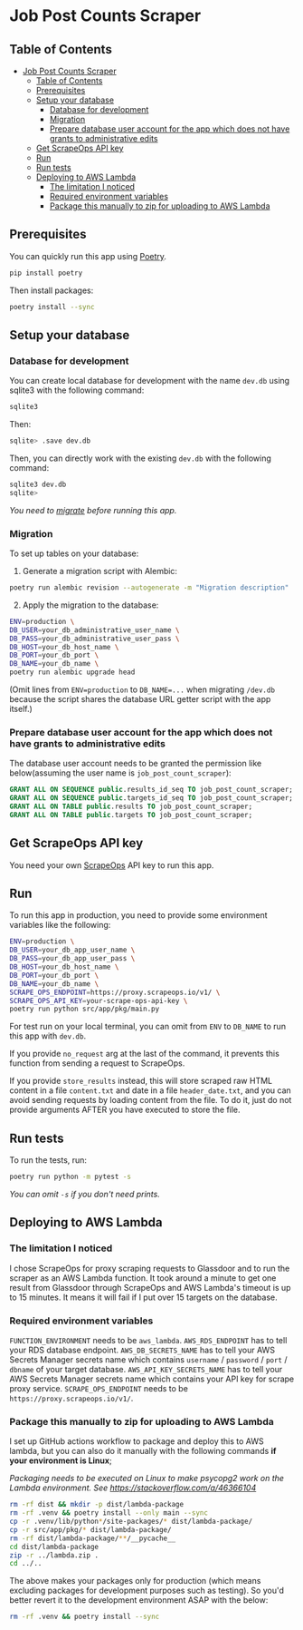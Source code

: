 # Job Post Counts Scraper

## Table of Contents

- [Job Post Counts Scraper](#job-post-counts-scraper)
  - [Table of Contents](#table-of-contents)
  - [Prerequisites](#prerequisites)
  - [Setup your database](#setup-your-database)
    - [Database for development](#database-for-development)
    - [Migration](#migration)
    - [Prepare database user account for the app which does not have grants to administrative edits](#prepare-database-user-account-for-the-app-which-does-not-have-grants-to-administrative-edits)
  - [Get ScrapeOps API key](#get-scrapeops-api-key)
  - [Run](#run)
  - [Run tests](#run-tests)
  - [Deploying to AWS Lambda](#deploying-to-aws-lambda)
    - [The limitation I noticed](#the-limitation-i-noticed)
    - [Required environment variables](#required-environment-variables)
    - [Package this manually to zip for uploading to AWS Lambda](#package-this-manually-to-zip-for-uploading-to-aws-lambda)

## Prerequisites

You can quickly run this app using [Poetry](https://python-poetry.org/).

```bash
pip install poetry
```

Then install packages:

```bash
poetry install --sync
```

## Setup your database

### Database for development

You can create local database for development with the name `dev.db` using sqlite3 with the following command:

```bash
sqlite3
```

Then:

```bash
sqlite> .save dev.db
```

Then, you can directly work with the existing `dev.db` with the following command:

```bash
sqlite3 dev.db
sqlite>
```

*You need to [migrate](#migration) before running this app.*

### Migration

To set up tables on your database:

1. Generate a migration script with Alembic:

```bash
poetry run alembic revision --autogenerate -m "Migration description"
```

2. Apply the migration to the database:

```bash
ENV=production \
DB_USER=your_db_administrative_user_name \
DB_PASS=your_db_administrative_user_pass \
DB_HOST=your_db_host_name \
DB_PORT=your_db_port \
DB_NAME=your_db_name \
poetry run alembic upgrade head
```

(Omit lines from `ENV=production` to `DB_NAME=...` when migrating `/dev.db` because the script shares the database URL getter script with the app itself.)

### Prepare database user account for the app which does not have grants to administrative edits

The database user account needs to be granted the permission like below(assuming the user name is `job_post_count_scraper`):

```sql
GRANT ALL ON SEQUENCE public.results_id_seq TO job_post_count_scraper;
GRANT ALL ON SEQUENCE public.targets_id_seq TO job_post_count_scraper;
GRANT ALL ON TABLE public.results TO job_post_count_scraper;
GRANT ALL ON TABLE public.targets TO job_post_count_scraper;
```

## Get ScrapeOps API key

You need your own [ScrapeOps](https://scrapeops.io/) API key to run this app.

## Run

To run this app in production, you need to provide some environment variables like the following:

```bash
ENV=production \
DB_USER=your_db_app_user_name \
DB_PASS=your_db_app_user_pass \
DB_HOST=your_db_host_name \
DB_PORT=your_db_port \
DB_NAME=your_db_name \
SCRAPE_OPS_ENDPOINT=https://proxy.scrapeops.io/v1/ \
SCRAPE_OPS_API_KEY=your-scrape-ops-api-key \
poetry run python src/app/pkg/main.py
```

For test run on your local terminal, you can omit from `ENV` to `DB_NAME` to run this app with `dev.db`.

If you provide `no_request` arg at the last of the command, it prevents this function from sending a request to ScrapeOps.

If you provide `store_results` instead, this will store scraped raw HTML content in a file `content.txt` and date in a file `header_date.txt`, and you can avoid sending requests by loading content from the file. To do it, just do not provide arguments AFTER you have executed to store the file.

## Run tests

To run the tests, run:

```bash
poetry run python -m pytest -s
```

*You can omit `-s` if you don't need prints.*

## Deploying to AWS Lambda

### The limitation I noticed

I chose ScrapeOps for proxy scraping requests to Glassdoor and to run the scraper as an AWS Lambda function. It took around a minute to get one result from Glassdoor through ScrapeOps and AWS Lambda's timeout is up to 15 minutes. It means it will fail if I put over 15 targets on the database.

### Required environment variables

`FUNCTION_ENVIRONMENT` needs to be `aws_lambda`.
`AWS_RDS_ENDPOINT` has to tell your RDS database endpoint.
`AWS_DB_SECRETS_NAME`	has to tell your AWS Secrets Manager secrets name which contains `username` / `password` / `port` / `dbname` of your target database.
`AWS_API_KEY_SECRETS_NAME` has to tell your AWS Secrets Manager secrets name which contains your API key for scrape proxy service.
`SCRAPE_OPS_ENDPOINT` needs to be `https://proxy.scrapeops.io/v1/`.

### Package this manually to zip for uploading to AWS Lambda

I set up GitHub actions workflow to package and deploy this to AWS lambda, but you can also do it manually with the following commands **if your environment is Linux**;

*Packaging needs to be executed on Linux to make psycopg2 work on the Lambda environment. See <https://stackoverflow.com/a/46366104>*

```bash
rm -rf dist && mkdir -p dist/lambda-package
rm -rf .venv && poetry install --only main --sync
cp -r .venv/lib/python*/site-packages/* dist/lambda-package/
cp -r src/app/pkg/* dist/lambda-package/
rm -rf dist/lambda-package/**/__pycache__
cd dist/lambda-package
zip -r ../lambda.zip .
cd ../..
```

The above makes your packages only for production (which means excluding packages for development purposes such as testing).
So you'd better revert it to the development environment ASAP with the below:

```bash
rm -rf .venv && poetry install --sync
```
